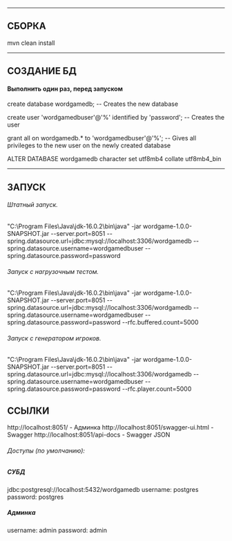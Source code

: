------------------------------------------------------------------

СБОРКА
----
mvn clean install

------------------------------------------------------------------

СОЗДАНИЕ БД
----
#### Выполнить один раз, перед запуском

create database wordgamedb; -- Creates the new database

create user 'wordgamedbuser'@'%' identified by 'password'; -- Creates the user

grant all on wordgamedb.* to 'wordgamedbuser'@'%'; -- Gives all privileges to the new user on the newly created database

ALTER DATABASE wordgamedb character set utf8mb4 collate utf8mb4_bin

------------------------------------------------------------------
ЗАПУСК
----

###### Штатный запуск.

"C:\Program Files\Java\jdk-16.0.2\bin\java" -jar wordgame-1.0.0-SNAPSHOT.jar --server.port=8051 --spring.datasource.url=jdbc:mysql://localhost:3306/wordgamedb --spring.datasource.username=wordgamedbuser --spring.datasource.password=password

###### Запуск с нагрузочным тестом.

"C:\Program Files\Java\jdk-16.0.2\bin\java" -jar wordgame-1.0.0-SNAPSHOT.jar --server.port=8051 --spring.datasource.url=jdbc:mysql://localhost:3306/wordgamedb --spring.datasource.username=wordgamedbuser --spring.datasource.password=password --rfc.buffered.count=5000

###### Запуск с генератором игроков.

"C:\Program Files\Java\jdk-16.0.2\bin\java" -jar wordgame-1.0.0-SNAPSHOT.jar --server.port=8051 --spring.datasource.url=jdbc:mysql://localhost:3306/wordgamedb --spring.datasource.username=wordgamedbuser --spring.datasource.password=password --rfc.player.count=5000


ССЫЛКИ
--

http://localhost:8051/                     - Админка
http://localhost:8051/swagger-ui.html      - Swagger
http://localhost:8051/api-docs             - Swagger JSON

###### Доступы (по умолчанию):

##### СУБД

jdbc:postgresql://localhost:5432/wordgamedb
username: postgres
password: postgres

##### Админка

username: admin
password: admin


